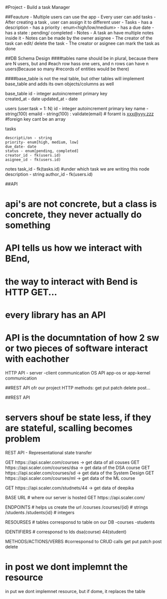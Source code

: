#Project - Build a task Manager

##Feauture
	- Multiple users can use the app
	- Every user can add tasks
	- After creating a task , user can assign it to different user
	- Tasks
		- has a description
		- has a priority : enum<high/low/medium>
		- has a due date
		- has a state : pending/ completed
		- Notes
			- A task an have multiple notes inside it
			- Notes can be made by the owner asignee
	- The creator of the task can edit/ delete the task
	- The creator or asignee can mark the task as done


##DB Schema Design
####tables name should be in plural, because there are N users, but and #each row hass one uers, and n rows can have n users(Because so many #records of entities would be there)

####base_table is not the real table, but other tables will implement base_table and adds its own objects/columns as well

base_table
	id - integer autoincrement primary key	
	created_at - date
	updated_at - date	


users 
(user:task = 1: N)
	id - integer autoincrement primary key
	name - string(100)
	emaild -  string(100) : validate(email) #  foramt is xxx@yyy.zzz #foreign key cant be an array 

tasks
		
	descripti/on - string
	priority- enum[high, medium, low]	
	due_date- date
	status - enum[pending, completed]
	creator_id - fk(users.id)
	asignee_id - fk(users.id)

notes
	task_id - fk(tasks.id) #under which task we are writing this node
	description - string
	author_id - fk(users.id)

##API 
# api's are not concrete, but a class is concrete, they never actually do something
# API tells us how we interact with BEnd, 
# the way to interact with Bend is HTTP GET...
# every library has an API
# API is the documntation of how 2 sw or two pieces of software interact with eachother


HTTP API - server -client communication
OS API app-os or app-kernel communication

##REST API ofr our project
HTTP methods: get put patch delete post...


##REST API
# servers shouf be state less, if they are stateful, scalling becomes problem

REST API -  Representational state transfer


GET	https:://api.scaler.com/courses      -> get data of all couses
GET	https:://api.scaler.com/courses/dsa  -> get data of the DSA course
GET	https:://api.scaler.com/courses/sd   -> get data of the System Design
GET	https:://api.scaler.com/courses/ml   -> get data of the ML course


GET	https:://api.scaler.com/studnets/44  -> get data of deepika

BASE URL # where our server is hosted
GET	https:://api.scaler.com/

ENDPOINTS # helps us create the url
/courses
/courses/{id}  # strings
/students
/students{id}  # integers

RESOURSES # tables corresponsd to table on our DB
-courses
-students

IDENTIFIERS # corresponsd to Ids
dsa(course)
44(student)

METHODS/ACTIONS/VERBS #corresponsd to CRUD calls
get
put
patch
post
delete


# in post we dont implemnt the resource
in put we dont implemnet resource, but if dome, it replaces the table	
 






